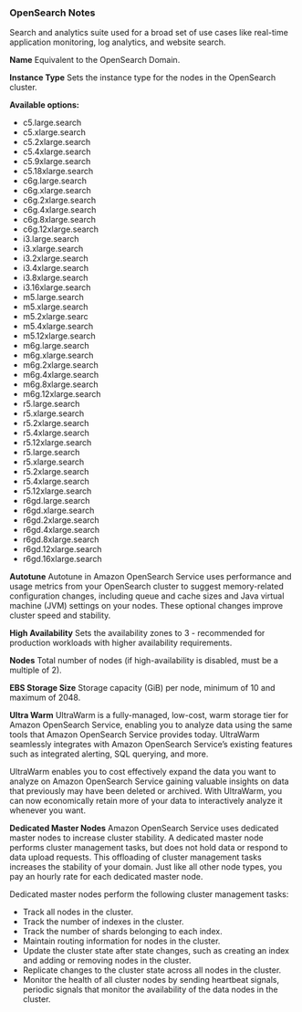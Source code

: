 ### OpenSearch Notes
Search and analytics suite used for a broad set of use cases like real-time application monitoring, log analytics, and website search.

**Name**
Equivalent to the OpenSearch Domain.

**Instance Type**
Sets the instance type for the nodes in the OpenSearch cluster.

**Available options:**
 - c5.large.search
 - c5.xlarge.search
 - c5.2xlarge.search
 - c5.4xlarge.search
 - c5.9xlarge.search
 - c5.18xlarge.search
 - c6g.large.search
 - c6g.xlarge.search
 - c6g.2xlarge.search
 - c6g.4xlarge.search
 - c6g.8xlarge.search
 - c6g.12xlarge.search
 - i3.large.search
 - i3.xlarge.search
 - i3.2xlarge.search
 - i3.4xlarge.search
 - i3.8xlarge.search
 - i3.16xlarge.search
 - m5.large.search
 - m5.xlarge.search
 - m5.2xlarge.searc
 - m5.4xlarge.search
 - m5.12xlarge.search
 - m6g.large.search
 - m6g.xlarge.search
 - m6g.2xlarge.search
 - m6g.4xlarge.search
 - m6g.8xlarge.search
 - m6g.12xlarge.search
 - r5.large.search
 - r5.xlarge.search
 - r5.2xlarge.search
 -  r5.4xlarge.search
 - r5.12xlarge.search
 - r5.large.search
 - r5.xlarge.search
 - r5.2xlarge.search
 - r5.4xlarge.search
 - r5.12xlarge.search
 - r6gd.large.search
 - r6gd.xlarge.search
 - r6gd.2xlarge.search
 - r6gd.4xlarge.search
 - r6gd.8xlarge.search
 - r6gd.12xlarge.search
 - r6gd.16xlarge.search

**Autotune**
Autotune in Amazon OpenSearch Service uses performance and usage metrics from your OpenSearch cluster to suggest memory-related configuration changes, including queue and cache sizes and Java virtual machine (JVM) settings on your nodes. These optional changes improve cluster speed and stability.

**High Availability**
Sets the availability zones to 3 - recommended for production workloads with higher availability requirements.

**Nodes**
Total number of nodes (if high-availability is disabled, must be a multiple of 2).

**EBS Storage Size**
Storage capacity (GiB) per node, minimum of 10 and maximum of 2048.

**Ultra Warm**
UltraWarm is a fully-managed, low-cost, warm storage tier for Amazon OpenSearch Service, enabling you to analyze data using the same tools that Amazon OpenSearch Service provides today. UltraWarm seamlessly integrates with Amazon OpenSearch Service’s existing features such as integrated alerting, SQL querying, and more. 

UltraWarm enables you to cost effectively expand the data you want to analyze on Amazon OpenSearch Service gaining valuable insights on data that previously may have been deleted or archived. With UltraWarm, you can now economically retain more of your data to interactively analyze it whenever you want.

**Dedicated Master Nodes**
Amazon OpenSearch Service uses dedicated master nodes to increase cluster stability. A dedicated master node performs cluster management tasks, but does not hold data or respond to data upload requests. This offloading of cluster management tasks increases the stability of your domain. Just like all other node types, you pay an hourly rate for each dedicated master node.

Dedicated master nodes perform the following cluster management tasks:
- Track all nodes in the cluster.
- Track the number of indexes in the cluster.
- Track the number of shards belonging to each index.
- Maintain routing information for nodes in the cluster.
- Update the cluster state after state changes, such as creating an index and adding or removing nodes in the cluster.
- Replicate changes to the cluster state across all nodes in the cluster.
- Monitor the health of all cluster nodes by sending heartbeat signals, periodic signals that monitor the availability of the data nodes in the cluster.